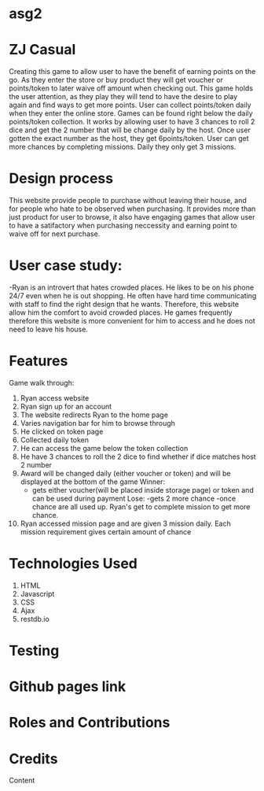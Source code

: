 # asg2
# ZJ Casual

Creating this game to allow user to have the benefit of earning points on the go. As they enter the store or buy product they will get voucher or points/token to later waive off amount when checking out. This game holds the user attention, as they play they will tend to have the desire to play again and find ways to get more points. User can collect points/token daily when they enter the online store. Games can be found right below the daily points/token collection. It works by allowing user to have 3 chances to roll 2 dice and get the 2 number that will be change daily by the host. Once user gotten the exact number as the host, they get 6points/token. User can get more chances by completing missions. Daily they only get 3 missions.

# Design process 

This website provide people to purchase without leaving their house, and for people who hate to be observed when purchasing. It provides more than just product for user to browse, it also have engaging games that allow user to have a satifactory when purchasing neccessity and earning point to waive off for next purchase.
# User case study:
-Ryan is an introvert that hates crowded places. He likes to be on his phone 24/7 even when he is out shopping. He often have hard time communicating with staff to find the right design that he wants. Therefore, this website allow him the comfort to avoid crowded places. He games frequently therefore this website is more convenient for him to access and he does not need to leave his house. 



# Features
Game walk through: 

1) Ryan access website
2) Ryan sign up for an account 
3) The website redirects Ryan to the home page
4) Varies navigation bar for him to browse through
5) He clicked on token page
6) Collected daily token
7) He can access the game below the token collection
9) He have 3 chances to roll the 2 dice to find whether if dice matches host 2 number
10) Award will be changed daily (either voucher or token) and will be displayed at the bottom of the game
    Winner:
    - gets either voucher(will be placed inside storage page) or token and can be used during payment
    Lose:
    -gets 2 more chance
    -once chance are all used up. Ryan's get to complete mission to get more chance.
11) Ryan accessed mission page and are given 3 mission daily. Each mission requirement gives certain amount of chance


# Technologies Used
1) HTML
2) Javascript
3) CSS
4) Ajax
5) restdb.io

# Testing

# Github pages link

# Roles and Contributions

# Credits

Content
